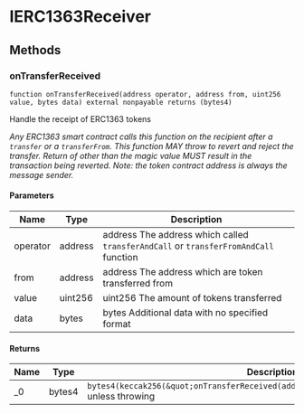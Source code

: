 # IERC1363Receiver









## Methods

### onTransferReceived

```solidity
function onTransferReceived(address operator, address from, uint256 value, bytes data) external nonpayable returns (bytes4)
```

Handle the receipt of ERC1363 tokens

*Any ERC1363 smart contract calls this function on the recipient after a `transfer` or a `transferFrom`. This function MAY throw to revert and reject the transfer. Return of other than the magic value MUST result in the transaction being reverted. Note: the token contract address is always the message sender.*

#### Parameters

| Name | Type | Description |
|---|---|---|
| operator | address | address The address which called `transferAndCall` or `transferFromAndCall` function |
| from | address | address The address which are token transferred from |
| value | uint256 | uint256 The amount of tokens transferred |
| data | bytes | bytes Additional data with no specified format |

#### Returns

| Name | Type | Description |
|---|---|---|
| _0 | bytes4 | `bytes4(keccak256(&quot;onTransferReceived(address,address,uint256,bytes)&quot;))`  unless throwing |




